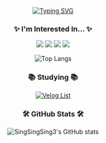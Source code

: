 


<div align="center">
  <!-- Typing SVG -->
  
[![Typing SVG](https://readme-typing-svg.herokuapp.com/?color=000000&font=Kanit&lines=Welcome+to+my+GitHub!;Thank+you+for+visiting!&size=30)](https://git.io/typing-svg)

  <!-- 관심 분야 제목 -->
  <h3 align="center">✨ I'm Interested In... ✨</h3>

  <!-- 관심 분야 뱃지 -->
  <img src="https://img.shields.io/badge/Python-3776AB?style=for-the-badge&logo=python&logoColor=white"/>
  <img src="https://img.shields.io/badge/Computer%20Vision-5C3EE8?style=for-the-badge&logo=opencv&logoColor=white"/>
  <img src="https://img.shields.io/badge/Machine%20Learning-FF6F00?style=for-the-badge&logo=tensorflow&logoColor=white"/>
  <img src="https://img.shields.io/badge/Deep%20Learning-D00000?style=for-the-badge&logo=keras&logoColor=white"/>
  
  <!-- 사용 언어 통계 -->
  
  ![Top Langs](https://github-readme-stats.vercel.app/api/top-langs/?username=singsingsing3&layout=compact&theme=tokyonight)
</div>

<div align="center">
  <!-- 공부 중인 내용 -->
  <h3 align="center">📚 Studying 📚</h3>
  <a href="https://velog.io/@teo08">
    <img src="https://velog-readme-stats.vercel.app/api/list?name=teo08" alt="Velog List" />
  </a>
  
  <!-- GitHub 통계 -->  
  <h3 align="center">🛠 GitHub Stats 🛠</h3>
  
  ![SingSingSing3's GitHub stats](https://github-readme-stats.vercel.app/api?username=singsingsing3&show_icons=true&theme=radical)
</div>
